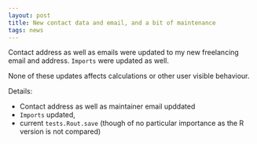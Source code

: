 ```yaml
---
layout: post
title: New contact data and email, and a bit of maintenance
tags: news
---
```


Contact address as well as emails were updated to my new freelancing email and address. `Imports` were updated as well.

None of these updates affects calculations or other user visible behaviour.

<!-- end excerpt -->
Details: 

- Contact address as well as maintainer email upddated
- `Imports` updated, 
- current `tests.Rout.save` (though of no particular importance as the R version is not compared)


